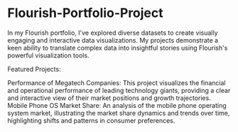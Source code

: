 # Flourish-Portfolio-Project

In my Flourish portfolio, I've explored diverse datasets to create visually engaging and interactive data visualizations. My projects demonstrate a keen ability to translate complex data into insightful stories using Flourish's powerful visualization tools.

Featured Projects:

Performance of Megatech Companies: This project visualizes the financial and operational performance of leading technology giants, providing a clear and interactive view of their market positions and growth trajectories.
Mobile Phone OS Market Share: An analysis of the mobile phone operating system market, illustrating the market share dynamics and trends over time, highlighting shifts and patterns in consumer preferences.
